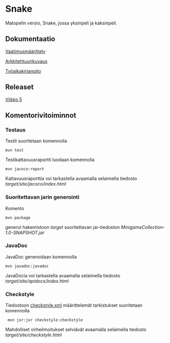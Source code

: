 # Snake

Matopelin versio, Snake, jossa yksinpeli ja kaksinpeli.

## Dokumentaatio

[Vaatimusmäärittely](https://github.com/StarSovu/otm-harjoitustyo/blob/master/dokumentaatio/vaatimusmaarittely.md)

[Arkkitehtuurikuvaus](https://github.com/StarSovu/otm-harjoitustyo/blob/master/dokumentaatio/Arkkitehtuuri.md)

[Työaikakirjanpito](https://github.com/StarSovu/otm-harjoitustyo/blob/master/dokumentaatio/tuntikirjanpito.md)

## Releaset

[Viikko 5](https://github.com/StarSovu/otm-harjoitustyo/releases/tag/snake5)

## Komentorivitoiminnot

### Testaus

Testit suoritetaan komennolla

```
mvn test
```

Testikattavuusraportti luodaan komennolla

```
mvn jacoco:report
```

Kattavuusraporttia voi tarkastella avaamalla selaimella tiedosto _target/site/jacoco/index.html_

### Suoritettavan jarin generointi

Komento

```
mvn package
```

generoi hakemistoon _target_ suoritettavan jar-tiedoston _MinigameCollection-1.0-SNAPSHOT.jar_

### JavaDoc

JavaDoc generoidaan komennolla

```
mvn javadoc:javadoc
```

JavaDocia voi tarkastella avaamalla selaimella tiedosto _target/site/apidocs/index.html_

### Checkstyle

Tiedostoon [checkstyle.xml]() määrittelemät tarkistukset suoritetaan komennolla

```
 mvn jxr:jxr checkstyle:checkstyle
```

Mahdolliset virheilmoitukset selviävät avaamalla selaimella tiedosto _target/site/checkstyle.html_
